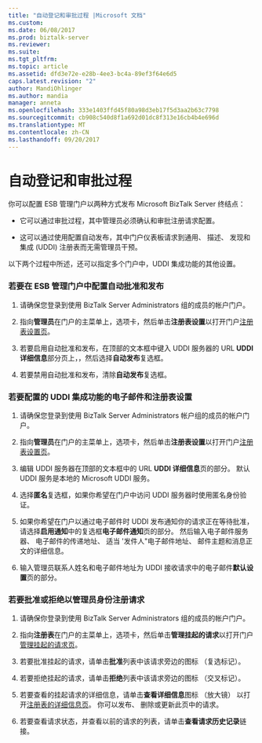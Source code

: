 ```yaml
---
title: "自动登记和审批过程 |Microsoft 文档"
ms.custom: 
ms.date: 06/08/2017
ms.prod: biztalk-server
ms.reviewer: 
ms.suite: 
ms.tgt_pltfrm: 
ms.topic: article
ms.assetid: dfd3e72e-e28b-4ee3-bc4a-89ef3f64e6d5
caps.latest.revision: "2"
author: MandiOhlinger
ms.author: mandia
manager: anneta
ms.openlocfilehash: 333e1403ffd45f80a98d3eb17f5d3aa2b63c7798
ms.sourcegitcommit: cb908c540d8f1a692d01dc8f313e16cb4b4e696d
ms.translationtype: MT
ms.contentlocale: zh-CN
ms.lasthandoff: 09/20/2017
---
```

# <a name="the-auto-enlist-and-approval-process"></a>自动登记和审批过程
你可以配置 ESB 管理门户以两种方式发布 Microsoft BizTalk Server 终结点：  
  
-   它可以通过审批过程，其中管理员必须确认和审批注册请求配置。  
  
-   这可以通过使用配置自动发布，其中门户仪表板请求到通用、 描述、 发现和集成 (UDDI) 注册表而无需管理员干预。  
  
 以下两个过程中所述，还可以指定多个门户中，UDDI 集成功能的其他设置。  
  
### <a name="to-configure-auto-approval-and-publishing-in-the-esb-management-portal"></a>若要在 ESB 管理门户中配置自动批准和发布  
  
1.  请确保您登录到使用 BizTalk Server Administrators 组的成员的帐户门户。  
  
2.  指向**管理员**在门户的主菜单上，选项卡，然后单击**注册表设置**以打开门户[注册表设置页](../esb-toolkit/registry-settings-page.md)。  
  
3.  若要启用自动批准和发布，在顶部的文本框中键入 UDDI 服务器的 URL **UDDI 详细信息**部分页上，，然后选择**自动发布**复选框。  
  
4.  若要禁用自动批准和发布，清除**自动发布**复选框。  
  
### <a name="to-configure-e-mail-and-registry-settings-for-the-uddi-integration-features"></a>若要配置的 UDDI 集成功能的电子邮件和注册表设置  
  
1.  请确保您登录到使用 BizTalk Server Administrators 帐户组的成员的帐户门户。  
  
2.  指向**管理员**在门户的主菜单上，选项卡，然后单击**注册表设置**以打开门户[注册表设置页](../esb-toolkit/registry-settings-page.md)。  
  
3.  编辑 UDDI 服务器在顶部的文本框中的 URL **UDDI 详细信息**页的部分。 默认 UDDI 服务是本地的 Microsoft UDDI 服务。  
  
4.  选择**匿名**复选框，如果你希望在门户中访问 UDDI 服务器时使用匿名身份验证。  
  
5.  如果你希望在门户以通过电子邮件时 UDDI 发布通知你的请求正在等待批准，请选择**启用通知**中的复选框**电子邮件通知**页的部分。 然后输入电子邮件服务器、 电子邮件的传递地址、 适当 '发件人"电子邮件地址、 邮件主题和消息正文的详细信息。  
  
6.  输入管理员联系人姓名和电子邮件地址为 UDDI 接收请求中的电子邮件**默认设置**页的部分。  
  
### <a name="to-approve-or-decline-a-registration-request-as-an-administrator"></a>若要批准或拒绝以管理员身份注册请求  
  
1.  请确保你登录到使用 BizTalk Server Administrators 组的成员的帐户门户。  
  
2.  指向**注册表**在门户的主菜单上，选项卡，然后单击**管理挂起的请求**以打开门户[管理挂起的请求页](../esb-toolkit/manage-pending-requests-page.md)。  
  
3.  若要批准挂起的请求，请单击**批准**列表中该请求旁边的图标 （复选标记）。  
  
4.  若要拒绝挂起的请求，请单击**拒绝**列表中该请求旁边的图标 （交叉标记）。  
  
5.  若要查看的挂起请求的详细信息，请单击**查看详细信息**图标 （放大镜） 以打开[注册表的详细信息页](../esb-toolkit/registry-details-page.md)。 你可以发布、 删除或更新此页中的请求。  
  
6.  若要查看请求状态，并查看以前的请求的列表，请单击**查看请求历史记录**链接。